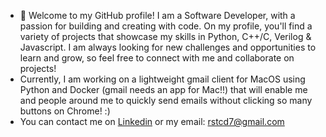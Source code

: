 - 👋 Welcome to my GitHub profile! I am a Software Developer, with a passion for building and creating with code. On my profile, you'll find a variety of projects that showcase my skills in Python, C++/C, Verilog & Javascript. I am always looking for new challenges and opportunities to learn and grow, so feel free to connect with me and collaborate on projects!
- Currently, I am working on a lightweight gmail client for MacOS using Python and Docker (gmail needs an app for Mac!!) that will enable me and people around me to quickly send emails without clicking so many buttons on Chrome! :)
- You can contact me on [Linkedin](https://www.linkedin.com/in/rahul-seth-a48462124/) or my email: rstcd7@gmail.com

<!---
sethr07/sethr07 is a ✨ special ✨ repository because its `README.md` (this file) appears on your GitHub profile.
You can click the Preview link to take a look at your changes.
--->
